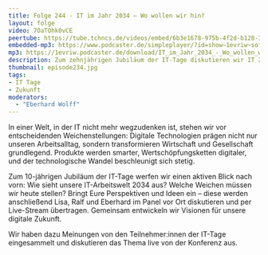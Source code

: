 ```yaml
---
title: Folge 244 - IT im Jahr 2034 – Wo wollen wir hin? 
layout: folge
video: 7OaTOhk0vCE
peertube: https://tube.tchncs.de/videos/embed/6b3e1678-975b-4f2d-b128-36ad924dfa46
embedded-mp3: https://www.podcaster.de/simpleplayer/?id=show~1evriw~software-architektur-im-stream~pod-78fe5aa921eaa008df32370407&v=1734016508
mp3: https://1evriw.podcaster.de/download/IT_im_Jahr_2034_-_Wo_wollen_wir_hin.mp3
description: Zum zehnjährigen Jubiläum der IT-Tage diskutieren wir IT 2034 mit Input der Besucher:innen der IT-Tage. 
thumbnail: episode234.jpg
tags:
- IT Tage
- Zukunft
moderators:
  - "Eberhard Wolff"
---
```


In einer Welt, in der IT nicht mehr wegzudenken ist, stehen wir vor
entscheidenden Weichenstellungen: Digitale Technologien prägen nicht
nur unseren Arbeitsalltag, sondern transformieren Wirtschaft und
Gesellschaft grundlegend. Produkte werden smarter,
Wertschöpfungsketten digitaler, und der technologische Wandel
beschleunigt sich stetig.

Zum 10-jährigen Jubiläum der IT-Tage werfen wir einen aktiven Blick
nach vorn: Wie sieht unsere IT-Arbeitswelt 2034 aus? Welche Weichen
müssen wir heute stellen? Bringt Eure Perspektiven und Ideen ein –
diese werden anschließend Lisa, Ralf und Eberhard im Panel vor Ort
diskutieren und per Live-Stream übertragen. Gemeinsam entwickeln wir
Visionen für unsere digitale Zukunft.

Wir haben dazu Meinungen von den Teilnehmer:innen der IT-Tage
eingesammelt und diskutieren das Thema live von der Konferenz aus.

